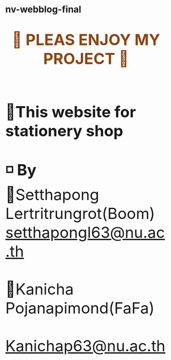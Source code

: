 ﻿# nv-webblog-final 
<b><center><font size=20><font color="#8B4513">

 🔆 PLEAS ENJOY MY PROJECT 🔆</font><br></center></b><br>
<b>📍This website for stationery shop</b><br><br>
<b>◽️ By</b><br>
🔸Setthapong Lertritrungrot(Boom)<br>
setthapongl63@nu.ac.th<br>		
🔹Kanicha Pojanapimond(FaFa)<br>			
Kanichap63@nu.ac.th

